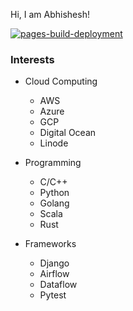 Hi, I am Abhishesh!

[![pages-build-deployment](https://github.com/abhishesh/abhishesh.github.io/actions/workflows/pages/pages-build-deployment/badge.svg)](https://github.com/abhishesh/abhishesh.github.io/actions/workflows/pages/pages-build-deployment)

### Interests

* Cloud Computing
    * AWS
    * Azure
    * GCP
    * Digital Ocean
    * Linode

* Programming
    * C/C++
    * Python
    * Golang
    * Scala
    * Rust

* Frameworks
    * Django
    * Airflow
    * Dataflow
    * Pytest